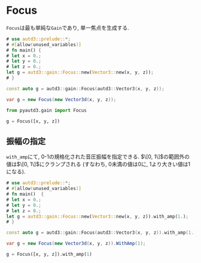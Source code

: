 # Focus

`Focus`は最も単純な`Gain`であり, 単一焦点を生成する.

```rust
# use autd3::prelude::*;
# #[allow(unused_variables)]
# fn main() {
# let x = 0.;
# let y = 0.;
# let z = 0.;
let g = autd3::gain::Focus::new(Vector3::new(x, y, z));
# }
```

```cpp
const auto g = autd3::gain::Focus(autd3::Vector3(x, y, z));
```

```cs
var g = new Focus(new Vector3d(x, y, z));
```

```python
from pyautd3.gain import Focus

g = Focus([x, y, z])
```

## 振幅の指定

`with_amp`にて, 0-1の規格化された音圧振幅を指定できる.
$\[0, 1\]$の範囲外の値は$\[0, 1\]$にクランプされる (すなわち, $0$未満の値は$0$に, $1$より大きい値は$1$になる).

```rust
# use autd3::prelude::*;
# #[allow(unused_variables)]
# fn main()  {
# let x = 0.;
# let y = 0.;
# let z = 0.;
let g = autd3::gain::Focus::new(Vector3::new(x, y, z)).with_amp(1.);
# }
```

```cpp
const auto g = autd3::gain::Focus(autd3::Vector3(x, y, z)).with_amp(1.);
```

```cs
var g = new Focus(new Vector3d(x, y, z)).WithAmp(1);
```

```python
g = Focus([x, y, z]).with_amp(1)
```
